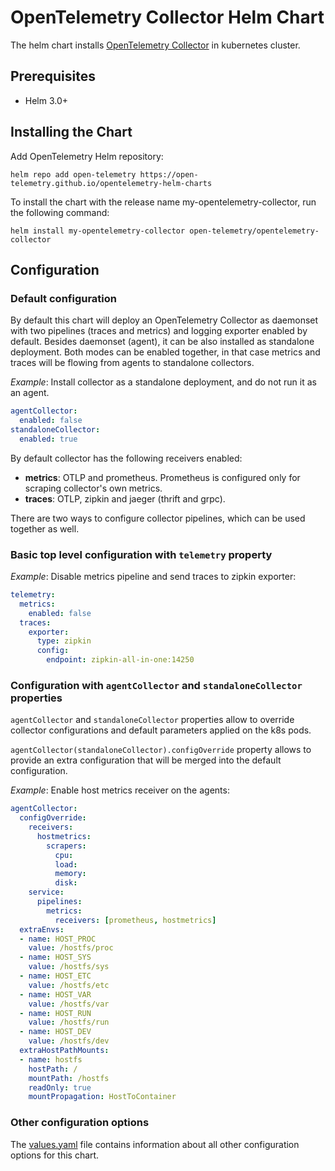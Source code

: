 # OpenTelemetry Collector Helm Chart

The helm chart installs [OpenTelemetry Collector](https://github.com/open-telemetry/opentelemetry-collector)
in kubernetes cluster.

## Prerequisites

- Helm 3.0+

## Installing the Chart

Add OpenTelemetry Helm repository:

```console
helm repo add open-telemetry https://open-telemetry.github.io/opentelemetry-helm-charts
```

To install the chart with the release name my-opentelemetry-collector, run the following command:

```console
helm install my-opentelemetry-collector open-telemetry/opentelemetry-collector
```

## Configuration

### Default configuration

By default this chart will deploy an OpenTelemetry Collector as daemonset with two pipelines (traces and metrics)
and logging exporter enabled by default. Besides daemonset (agent), it can be also installed as standalone deployment.
Both modes can be enabled together, in that case metrics and traces will be flowing from agents to standalone collectors.

*Example*: Install collector as a standalone deployment, and do not run it as an agent.
```yaml
agentCollector:
  enabled: false
standaloneCollector:
  enabled: true
```

By default collector has the following receivers enabled:
- **metrics**: OTLP and prometheus. Prometheus is configured only for scraping collector's own metrics.
- **traces**: OTLP, zipkin and jaeger (thrift and grpc).

There are two ways to configure collector pipelines, which can be used together as well.

### Basic top level configuration with `telemetry` property

*Example*: Disable metrics pipeline and send traces to zipkin exporter:
```yaml
telemetry:
  metrics:
    enabled: false
  traces:
    exporter:
      type: zipkin
      config:
        endpoint: zipkin-all-in-one:14250
```

### Configuration with `agentCollector` and `standaloneCollector` properties

`agentCollector` and `standaloneCollector` properties allow to override collector configurations
and default parameters applied on the k8s pods.

`agentCollector(standaloneCollector).configOverride` property allows to provide an extra
configuration that will be merged into the default configuration.

*Example*: Enable host metrics receiver on the agents:
```yaml
agentCollector:
  configOverride:
    receivers:
      hostmetrics:
        scrapers:
          cpu:
          load:
          memory:
          disk:
    service:
      pipelines:
        metrics:
          receivers: [prometheus, hostmetrics]
  extraEnvs:
  - name: HOST_PROC
    value: /hostfs/proc
  - name: HOST_SYS
    value: /hostfs/sys
  - name: HOST_ETC
    value: /hostfs/etc
  - name: HOST_VAR
    value: /hostfs/var
  - name: HOST_RUN
    value: /hostfs/run
  - name: HOST_DEV
    value: /hostfs/dev
  extraHostPathMounts:
  - name: hostfs
    hostPath: /
    mountPath: /hostfs
    readOnly: true
    mountPropagation: HostToContainer
```

### Other configuration options

The [values.yaml](./values.yaml) file contains information about all other configuration
options for this chart.
